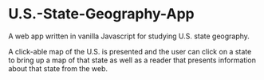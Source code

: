# U.S.-State-Geography-App
A web app written in vanilla Javascript for studying U.S. state geography.

A click-able map of the U.S. is presented and the user can click on a state to bring up a map of that state as well as a reader that presents information about that state from the web.
